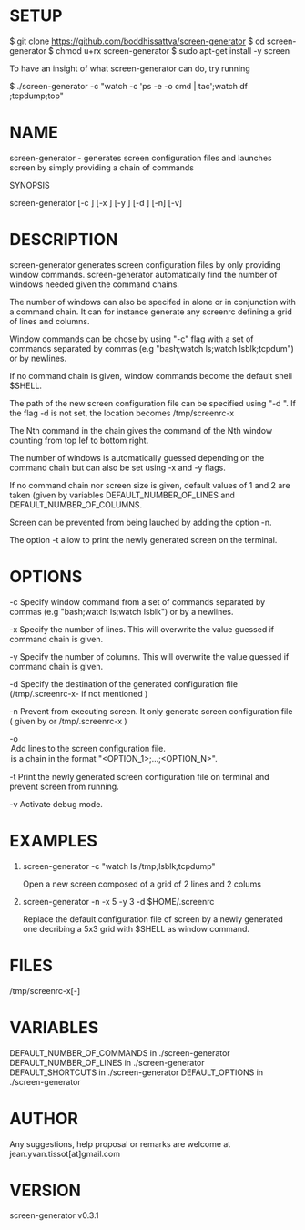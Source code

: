 
# SETUP

$ git clone https://github.com/boddhissattva/screen-generator
$ cd screen-generator
$ chmod u+rx screen-generator
$ sudo apt-get install -y screen

To have an insight of what screen-generator can do, try running

$ ./screen-generator -c "watch -c 'ps -e -o cmd | tac';watch df ;tcpdump;top"   

# NAME

screen-generator - generates screen configuration files and launches screen by simply providing a chain of commands

SYNOPSIS

screen-generator [-c <COMMAND CHAIN>] [-x <X>] [-y <Y>] [-d <DESTINATION PATH>] [-n] [-v]

# DESCRIPTION
 
screen-generator generates screen configuration files by only providing window commands. screen-generator automatically find the number of windows needed given the command chains.

The number of windows can also be specifed in alone or in conjunction with a command chain. It can for instance generate any screenrc defining a grid of <X> lines and <Y> columns.

Window commands can be chose by using "-c" flag with a set of commands separated by commas (e.g "bash;watch ls;watch lsblk;tcpdum") or by newlines. 

If no command chain is given, window commands become the default shell $SHELL.
  
The path of the new screen configuration file can be specified using "-d <DESTINATION PATH>". If the flag -d is not set, the location becomes /tmp/screenrc-<X>x<Y>

The Nth command in the chain gives the command of the Nth window counting from top lef to bottom right.

The number of windows is automatically guessed depending on the command chain but can also be set using -x and -y flags.

If no command chain nor screen size is given, default values of 1 and 2 are taken (given by variables DEFAULT_NUMBER_OF_LINES and DEFAULT_NUMBER_OF_COLUMNS. 

Screen can be prevented from being lauched by adding the option -n.

The option -t allow to print the newly generated screen on the terminal.

# OPTIONS

-c <COMMAND CHAIN>            Specify window command from a set of commands <COMMAND CHAIN> separated by commas (e.g "bash;watch ls;watch lsblk") or by a newlines. 

-x <X>                        Specify the number of lines. This will overwrite the value guessed if command chain is given.

-y <Y>                        Specify the number of columns. This will overwrite the value guessed if command chain is given.

-d <DESTINATION PATH>         Specify the destination of the generated configuration file (/tmp/.screenrc-<X>x<Y>-<ADJUSTED COMMAND CHAIN STRING> if not mentioned )

-n                            Prevent from executing screen. It only generate screen configuration file ( given by <DESTINATION PATH> or /tmp/.screenrc-<X>x<Y> )

-o <OPTION CHAIN>             Add lines to the screen configuration file. <OPTION CHAIN> is a chain in the format "<OPTION_1>;...;<OPTION_N>". 

-t                            Print the newly generated screen configuration file on terminal and prevent screen from running.

-v                            Activate debug mode. 

# EXAMPLES

1) screen-generator -c "watch ls /tmp;lsblk;tcpdump"   
 
   Open a new screen composed of a grid of 2 lines and 2 colums

2) screen-generator -n -x 5 -y 3 -d $HOME/.screenrc

   Replace the default configuration file of screen by a newly generated one decribing a 5x3 grid with $SHELL as window command.

# FILES

/tmp/screenrc-<X>x<Y>[-<COMMAND-CHAIN>]

# VARIABLES

DEFAULT_NUMBER_OF_COMMANDS in ./screen-generator     
DEFAULT_NUMBER_OF_LINES in ./screen-generator     
DEFAULT_SHORTCUTS in ./screen-generator
DEFAULT_OPTIONS in ./screen-generator

# AUTHOR

Any suggestions, help proposal or remarks are welcome at jean.yvan.tissot[at]gmail.com

# VERSION

screen-generator v0.3.1

